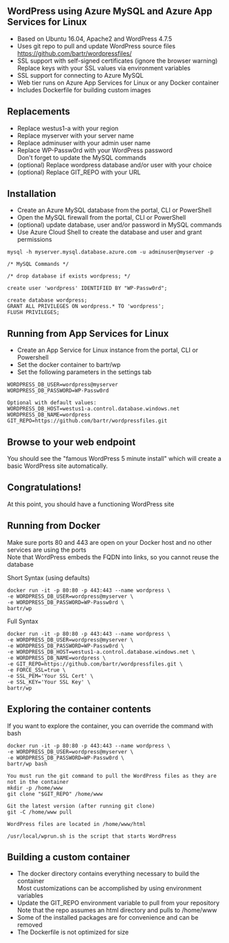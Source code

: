 ## WordPress using Azure MySQL and Azure App Services for Linux
* Based on Ubuntu 16.04, Apache2 and WordPress 4.7.5
* Uses git repo to pull and update WordPress source files    
    https://github.com/bartr/wordpressfiles/
* SSL support with self-signed certificates (ignore the browser warning)    
    Replace keys with your SSL values via environment variables
* SSL support for connecting to Azure MySQL
* Web tier runs on Azure App Services for Linux or any Docker container
* Includes Dockerfile for building custom images  

## Replacements
* Replace westus1-a with your region
* Replace myserver with your server name
* Replace adminuser with your admin user name
* Replace WP-Passw0rd with your WordPress password  
     Don't forget to update the MySQL commands
* (optional) Replace wordpress database and/or user with your choice
* (optional) Replace GIT_REPO with your URL

## Installation
* Create an Azure MySQL database from the portal, CLI or PowerShell
* Open the MySQL firewall from the portal, CLI or PowerShell
* (optional) update database, user and/or password in MySQL commands
* Use Azure Cloud Shell to create the database and user and grant permissions
```
mysql -h myserver.mysql.database.azure.com -u adminuser@myserver -p

/* MySQL Commands */

/* drop database if exists wordpress; */

create user 'wordpress' IDENTIFIED BY "WP-Passw0rd";

create database wordpress;
GRANT ALL PRIVILEGES ON wordpress.* TO 'wordpress';
FLUSH PRIVILEGES;
```

## Running from App Services for Linux
* Create an App Service for Linux instance from the portal, CLI or Powershell
* Set the docker container to bartr/wp
* Set the following parameters in the settings tab
```
WORDPRESS_DB_USER=wordpress@myserver
WORDPRESS_DB_PASSWORD=WP-Passw0rd

Optional with default values:
WORDPRESS_DB_HOST=westus1-a.control.database.windows.net
WORDPRESS_DB_NAME=wordpress
GIT_REPO=https://github.com/bartr/wordpressfiles.git
```

## Browse to your web endpoint
You should see the "famous WordPress 5 minute install" which will create a basic WordPress site automatically.

## Congratulations!
At this point, you should have a functioning WordPress site

## Running from Docker
Make sure ports 80 and 443 are open on your Docker host and no other services are using the ports  
Note that WordPress embeds the FQDN into links, so you cannot reuse the database  

Short Syntax (using defaults)
```
docker run -it -p 80:80 -p 443:443 --name wordpress \
-e WORDPRESS_DB_USER=wordpress@myserver \
-e WORDPRESS_DB_PASSWORD=WP-Passw0rd \
bartr/wp
```

Full Syntax  
```
docker run -it -p 80:80 -p 443:443 --name wordpress \
-e WORDPRESS_DB_USER=wordpress@myserver \
-e WORDPRESS_DB_PASSWORD=WP-Passw0rd \
-e WORDPRESS_DB_HOST=westus1-a.control.database.windows.net \
-e WORDPRESS_DB_NAME=wordpress \
-e GIT_REPO=https://github.com/bartr/wordpressfiles.git \
-e FORCE_SSL=true \
-e SSL_PEM='Your SSL Cert' \
-e SSL_KEY='Your SSL Key' \
bartr/wp
```

## Exploring the container contents
If you want to explore the container, you can override the command with bash  
```
docker run -it -p 80:80 -p 443:443 --name wordpress \
-e WORDPRESS_DB_USER=wordpress@myserver \
-e WORDPRESS_DB_PASSWORD=WP-Passw0rd \
bartr/wp bash

You must run the git command to pull the WordPress files as they are not in the container  
mkdir -p /home/www
git clone "$GIT_REPO" /home/www

Git the latest version (after running git clone)
git -C /home/www pull

WordPress files are located in /home/www/html  

/usr/local/wprun.sh is the script that starts WordPress    
```

## Building a custom container
* The docker directory contains everything necessary to build the container  
Most customizations can be accomplished by using environment variables    
* Update the GIT_REPO environment variable to pull from your repository  
     Note that the repo assumes an html directory and pulls to /home/www
* Some of the installed packages are for convenience and can be removed
* The Dockerfile is not optimized for size
